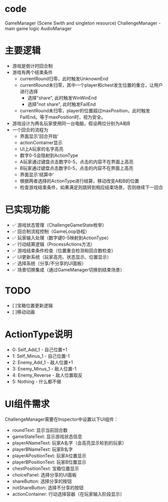# code
GameManager (Scene Swith and singleton resource)
ChallengeManager - main game logic
AudioManager

# 主要逻辑
- 游戏是倒计时回合制
- 游戏有两个结束条件
  - currentRound归零，此时触发UnknownEnd
  - currentRound未归零，其中一个player和chest发生位置的重合，让用户进行选择
    - 选择"share", 此时触发WinWinEnd
    - 选择"not share", 此时触发FailEnd
  - currentRound未归零，player的位置超过maxPosition，此时触发FailEnd。等于maxPosition时，视为安全。
- 游戏设计为两名玩家使用同一台电脑，假设两位分别为A和B
- 一个回合的流程为
  - 界面显示'回合开始'
  - actionContainer显示
  - UI上A玩家的名字高亮
  - 数字0-5会隐射到ActionType
  - A玩家通过键盘点击数字0-5，点击的内容不在界面上高亮
  - B玩家通过键盘点击数字0-5，点击的内容不在界面上高亮
  - 界面显示'结算中'
  - 根据两者选择的ActionType进行结算，移动改变A和B的位置
  - 检查游戏结束条件，如果满足则跳转到相应结束场景，否则继续下一回合

# 已实现功能
- ✅ 游戏状态管理（ChallengeGameState枚举）
- ✅ 回合制流程控制（GameLoop协程）
- ✅ 玩家输入处理（数字键0-5映射到ActionType）
- ✅ 行动结算逻辑（ProcessActions方法）
- ✅ 游戏结束条件检查（位置重合检测和回合数检查）
- ✅ UI更新系统（玩家高亮、状态显示、位置显示）
- ✅ 选择系统（分享/不分享的UI面板）
- ✅ 场景切换集成（通过GameManager切换到结束场景）

# TODO
- [ ]宝箱位置更新逻辑
- [ ]移动动画


# ActionType说明
- 0: Self_Add_1 - 自己位置+1
- 1: Self_Minus_1 - 自己位置-1  
- 2: Enemy_Add_1 - 敌人位置+1
- 3: Enemy_Minus_1 - 敌人位置-1
- 4: Enemy_Reverse - 敌人位置取反
- 5: Nothing - 什么都不做

# UI组件需求
ChallengeManager需要在Inspector中设置以下UI组件：
- roundText: 显示当前回合数
- gameStateText: 显示游戏状态信息
- playerANameText: 玩家A名字（会高亮显示轮到的玩家）
- playerBNameText: 玩家B名字
- playerAPositionText: 玩家A位置显示
- playerBPositionText: 玩家B位置显示  
- chestPositionText: 宝箱位置显示
- choicePanel: 选择分享的UI面板
- shareButton: 选择分享的按钮
- notShareButton: 选择不分享的按钮
- actionContainer: 行动选择容器（在玩家输入阶段显示）